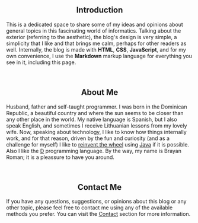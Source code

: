 <br>

## <center>Introduction</center>
This is a dedicated space to share some of my ideas and opinions about general topics in this fascinating world of informatics.
Talking about the exterior (referring to the aesthetic), the blog's design is very simple, a simplicity that I like and that brings me calm, perhaps for other readers as well. Internally, the blog is made with **HTML**, **CSS**, **JavaScript**, and for my own convenience, I use the **Markdown** markup language for everything you see in it, including this page.

<br>

## <center>About Me</center>
Husband, father and self-taught programmer. I was born in the Dominican Republic, a beautiful country and where the sun seems to be closer than any other place in the world. My native language is Spanish, but I also speak English, and sometimes I receive Lithuanian lessons from my lovely wife. Now, speaking about technology, I like to know how things internally work, and for that reason, driven by the fun and curiosity (and as a challenge for myself) I like to [reinvent the wheel](https://en.wikipedia.org/wiki/Reinventing_the_wheel) using [Java](https://dev.java/) if it is possible. Also I like the [D](https://dlang.org/) programming language. By the way, my name is &#x42;&#x72;&#x61;&#x79;&#x61;&#x6e;&#x20;&#x52;&#x6f;&#x6d;&#x61;&#x6e;; it is a pleassure to have you around.

<br>

## <center>Contact Me</center>
If you have any questions, suggestions, or opinions about this blog or any other topic, please feel free to contact me using any of the available methods you prefer. You can visit the [Contact](./../../contact.html) section for more information.